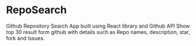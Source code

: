 # RepoSearch
Github Repository Search App built using React library and Github API
Show top 30 result form github with details such as Repo names, description, star, fork and Issues.

